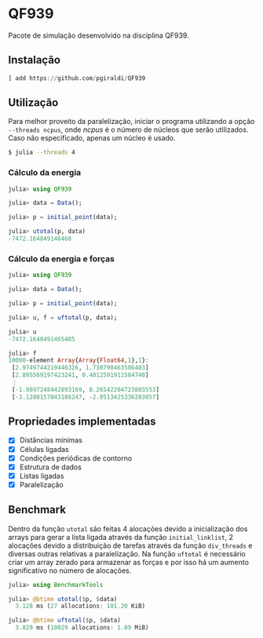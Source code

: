 # QF939

Pacote de simulação desenvolvido na disciplina QF939.

## Instalação

```julia
] add https://github.com/pgiraldi/QF939
```

## Utilização

Para melhor proveito da paralelização, iniciar o programa utilizando a opção `--threads ncpus`, onde *ncpus* é o número de núcleos que serão utilizados. Caso não especificado, apenas um núcleo é usado.

```sh
$ julia --threads 4
```

### Cálculo da energia

```julia
julia> using QF939

julia> data = Data();

julia> p = initial_point(data);

julia> utotal(p, data)
-7472.164849146468
```

### Cálculo da energia e forças

```julia
julia> using QF939

julia> data = Data();

julia> p = initial_point(data);

julia> u, f = uftotal(p, data);

julia> u
-7472.1648491465485

julia> f
10000-element Array{Array{Float64,1},1}:
 [2.9749744219446326, 1.730790463586403]
 [2.895569197423241, 0.4012591911584748]
 ⋮
 [-1.9097248442893169, 0.26542204723803553]
 [-3.1208157043186247, -2.0513425336203057]
```

## Propriedades implementadas

- [x] Distâncias mínimas
- [x] Células ligadas
- [x] Condições periódicas de contorno
- [x] Estrutura de dados
- [x] Listas ligadas
- [x] Paralelização

## Benchmark

Dentro da função `utotal` são feitas 4 alocações devido a inicialização dos arrays para gerar a lista ligada através da função `initial_linklist`, 2 alocações devido a distribuição de tarefas através da função `div_threads` e diversas outras relativas a paralelização. Na função `uftotal` é necessário criar um array zerado para armazenar as forças e por isso há um aumento significativo no número de alocações.

```julia
julia> using BenchmarkTools

julia> @btime utotal($p, $data)
  3.128 ms (27 allocations: 101.20 KiB)

julia> @btime uftotal($p, $data)
  3.829 ms (10029 allocations: 1.09 MiB)
```
